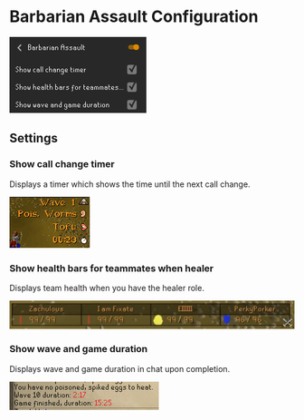 # Barbarian Assault Configuration

<img width="242" alt="" src="img/barbarian-assault/barbarian_assault_config.png">

## Settings

### Show call change timer

Displays a timer which shows the time until the next call change.

![Barbarian assault call timer](img/barbarian-assault/barbarian_assault_call_timer.png)

### Show health bars for teammates when healer

Displays team health when you have the healer role.

![](img/barbarian-assault/barbarian_assault_health_bars.png)

### Show wave and game duration

Displays wave and game duration in chat upon completion.

![Barbarian assault wave duration](img/barbarian-assault/barbarian_assault_duration.png)
